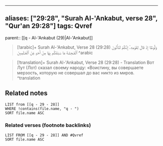 
---
aliases: ["29:28", "Surah Al-'Ankabut, verse 28", "Qur'an 29:28"]
tags: Qvref
---

parent:: [[q - Al-'Ankabut (29)|Al-'Ankabut]]

> [!arabic]+ Surah Al-'Ankabut, Verse 28 (29:28)
> <span class="quran-arabic">وَلُوطًا إِذْ قَالَ لِقَوْمِهِۦٓ إِنَّكُمْ لَتَأْتُونَ ٱلْفَـٰحِشَةَ مَا سَبَقَكُم بِهَا مِنْ أَحَدٍ مِّنَ ٱلْعَـٰلَمِينَ</span>
^arabic

> [!translation]+ Surah Al-'Ankabut, Verse 28 (29:28) - Translation
> Вот Лут (Лот) сказал своему народу: «Воистину, вы совершаете мерзость, которую не совершал до вас никто из миров.
^translation



## Related notes
```dataview
LIST from [[q - 29 - 28]]
WHERE !contains(file.name, "q - ")
SORT file.name ASC
```

### Related verses (footnote backlinks)
```dataview
LIST FROM [[q - 29 - 28]] AND #Qvref
SORT file.name ASC
```

